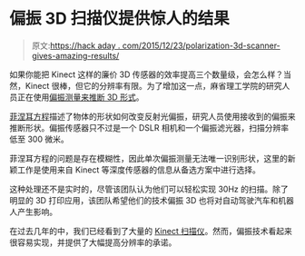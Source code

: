 # 偏振 3D 扫描仪提供惊人的结果

> 原文:[https://hack aday . com/2015/12/23/polarization-3d-scanner-gives-amazing-results/](https://hackaday.com/2015/12/23/polarizing-3d-scanner-gives-amazing-results/)

如果你能把 Kinect 这样的廉价 3D 传感器的效率提高三个数量级，会怎么样？当然，Kinect 很棒，但它的分辨率有限。为了增加这一点，麻省理工学院的研究人员正在使用[偏振测量来推断 3D 形式](http://news.mit.edu/2015/algorithms-boost-3-d-imaging-resolution-1000-times-1201)。

[菲涅耳方程](https://en.wikipedia.org/wiki/Fresnel_equations)描述了物体的形状如何改变反射光偏振，研究人员使用接收到的偏振来推断形状。偏振传感器只不过是一个 DSLR 相机和一个偏振滤光器，扫描分辨率低至 300 微米。

菲涅耳方程的问题是存在模糊性，因此单次偏振测量无法唯一识别形状，这里的新颖工作是使用来自 Kinect 等深度传感器的信息从备选方案中进行选择。

这种处理还不是实时的，尽管该团队认为他们可以轻松实现 30Hz 的扫描。除了明显的 3D 打印应用，该团队希望他们的技术偏振 3D 也将对自动驾驶汽车和机器人产生影响。

在过去几年的中，我们已经看到了大量的 [Kinect 扫描仪](http://hackaday.com/2012/09/16/a-portable-wifi-enabled-kinect/)。然而，偏振技术看起来很容易实现，并提供了大幅提高分辨率的承诺。